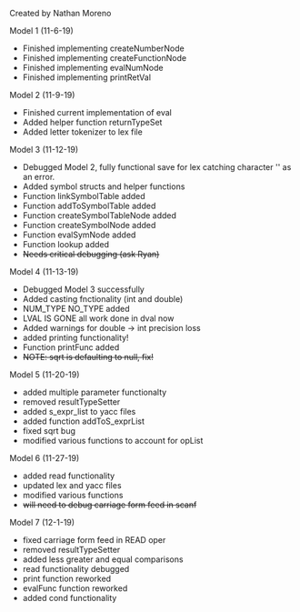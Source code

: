 Created by Nathan Moreno 

Model 1 (11-6-19)
- Finished implementing createNumberNode
- Finished implementing createFunctionNode
- Finished implementing evalNumNode
- Finished implementing printRetVal

Model 2 (11-9-19)
- Finished current implementation of eval
- Added helper function returnTypeSet
- Added letter tokenizer to lex file

Model 3 (11-12-19)
- Debugged Model 2, fully functional save for lex catching character '' as an error.
- Added symbol structs and helper functions 
- Function linkSymbolTable added
- Function addToSymbolTable added
- Function createSymbolTableNode added
- Function createSymbolNode added
- Function evalSymNode added
- Function lookup added
- ~~Needs critical debugging (ask Ryan)~~

Model 4 (11-13-19)
- Debugged Model 3 successfully
- Added casting fnctionality (int and double)
- NUM_TYPE NO_TYPE added
- LVAL IS GONE all work done in dval now
- Added warnings for double -> int precision loss
- added printing functionality! 
- Function printFunc added 
- ~~NOTE: sqrt is defaulting to null, fix!~~

Model 5 (11-20-19)
- added multiple parameter functionalty
- removed resultTypeSetter
- added s_expr_list to yacc files 
- added function addToS_exprList
- fixed sqrt bug
- modified various functions to account for opList

Model 6 (11-27-19)
- added read functionality
- updated lex and yacc files
- modified various functions
- ~~will need to debug carriage form feed in scanf~~

Model 7 (12-1-19)
- fixed carriage form feed in READ oper
- removed resultTypeSetter
- added less greater and equal comparisons
- read functionality debugged
- print function reworked
- evalFunc function reworked
- added cond functionality